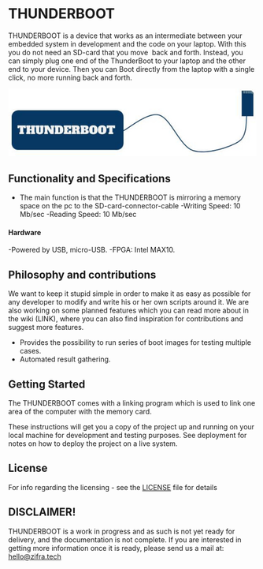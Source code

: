 # THUNDERBOOT
THUNDERBOOT is a device that works as an intermediate between your embedded system in development and the code on your laptop. With this you do not need an SD-card that you move  back and forth. Instead, you can simply plug one end of the ThunderBoot to your laptop and the other end to your device. Then you can Boot directly from the laptop with a single click, no more running back and forth.

![](images/THUNDERBOOT.jpg)
## Functionality and Specifications 
- The main function is that the THUNDERBOOT is mirroring a memory space on the pc to the SD-card-connector-cable 
-Writing Speed: 10 Mb/sec
-Reading Speed: 10 Mb/sec
#### Hardware

-Powered by USB, micro-USB.
-FPGA: Intel MAX10.

## Philosophy and contributions
We want to keep it stupid simple in order to make it as easy as possible for any developer to modify and write his or her own scripts around it. We are also working on some planned features which you can read more about in the wiki (LINK), where you can also find inspiration for contributions and suggest more features.

- Provides the possibility to run series of boot images for testing multiple cases.
- Automated result gathering.

## Getting Started

The THUNDERBOOT comes with a linking program which is used to link one area of the computer with the memory card.

These instructions will get you a copy of the project up and running on your local machine for development and testing purposes. See deployment for notes on how to deploy the project on a live system.

## License

For info regarding the licensing - see the [LICENSE](LICENSE) file for details

## DISCLAIMER!

THUNDERBOOT is a work in progress and as such is not yet ready for delivery, and the documentation is not complete. If you are interested in getting more information once it is ready, please send us a mail at: hello@zifra.tech

